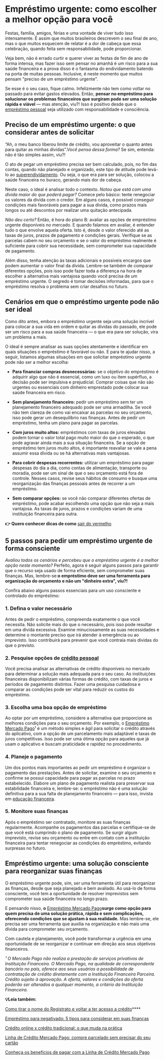 # Empréstimo urgente: como escolher a melhor opção para você

Festas, família, amigos, férias e uma vontade de viver tudo isso intensamente. É assim que muitos brasileiros descrevem o seu final de ano, mas o que muitos esquecem de relatar é a dor de cabeça que essa celebração, quando feita sem responsabilidade, pode proporcionar.

Veja bem, não é errado curtir e querer viver as festas de fim de ano de forma intensa, mas fazer isso sem pensar no amanhã é um risco para a sua saúde financeira e a prova disso é o fantasma do endividamento batendo na porta de muitas pessoas. Inclusive, é neste momento que muitos pensam "preciso de um empréstimo urgente".

Se esse é o seu caso, fique calmo. Infelizmente não tem como voltar no passado para evitar gastos elevados. Então, **pensar no empréstimo para solucionar os problemas financeiros que surgiram pode ser uma solução rápida e viável** — mas atenção, viu?! Isso é positivo desde que o [empréstimo pessoal](https://meubolso.mercadopago.com.br/nao-pagar-emprestimo-pessoal) seja utilizado com responsabilidade e consciência.

## **Preciso de um empréstimo urgente: o que considerar antes de solicitar**

“Ah, o meu banco liberou limite de crédito, vou aproveitar o quanto antes para quitar as minhas dívidas”.*Você pensa dessa forma?* Se sim, entenda: não é tão simples assim, viu?!

O ato de pegar um empréstimo precisa ser bem calculado, pois, no fim das contas, quando não planejado e organizado, este tipo de atitude pode levá-lo ao [superendividamento](https://meubolso.mercadopago.com.br/o-que-e-superendividamento-e-suas-causas). Ou seja, o que era para ser solução, colocou a saúde financeira no buraco, gerando mais dor de cabeça.

Neste caso, o ideal é analisar todo o contexto. *Notou que está com uma dívida maior do que poderá pagar?* Comece pelo básico: tente renegociar os valores da dívida com o credor. Em alguns casos, é possível conseguir condições mais favoráveis para pagar a sua dívida, como prazos mais longos ou até descontos por realizar uma quitação antecipada.

*Não deu certo?* Então, é hora do plano B: avaliar as opções de empréstimo urgente disponíveis no mercado. E quando falamos em avaliar, é entender tudo o que envolve aquela oferta. Isto é, desde o valor oferecido até as taxas de juros, prazos de pagamento e condições gerais. Verifique se as parcelas cabem no seu orçamento e se o valor do empréstimo realmente é suficiente para cobrir sua necessidade, sem comprometer sua capacidade de pagamento.

Além disso, tenha atenção às taxas adicionais e possíveis encargos que podem aumentar o valor final da dívida. Lembre-se também de comparar diferentes opções, pois isso pode fazer toda a diferença na hora de escolher a alternativa mais vantajosa quando você precisa de um empréstimo urgente. O segredo é tomar decisões informadas, para que o empréstimo resolva o problema sem criar desafios no futuro.

## **Cenários em que o empréstimo urgente pode não ser ideal**

Como dito antes, embora o empréstimo urgente seja uma solução incrível para colocar a sua vida em ordem e quitar as dívidas do passado, ele pode ser um risco para a sua saúde financeira — o que era para ser solução, vira um problema a mais.

O ideal é sempre analisar as suas opções atentamente e identificar em quais situações o empréstimo é favorável ou não. E para te ajudar nisso, a seguir, listamos algumas situações em que solicitar empréstimo urgente pode não ser a melhor escolha:

- **Para financiar compras desnecessárias:** se o objetivo do empréstimo é adquirir algo que não é essencial, como um luxo ou item supérfluo, a decisão pode ser impulsiva e prejudicial. Comprar coisas que não são urgentes ou essenciais com dinheiro emprestado pode colocar sua saúde financeira em risco.

- **Sem planejamento financeiro:** pedir um empréstimo sem ter um planejamento financeiro adequado pode ser uma armadilha. Se você não tem clareza de como vai encaixar as parcelas no seu orçamento, isso pode gerar um desequilíbrio nas finanças. Antes de pedir um empréstimo, tenha um plano para pagar as parcelas.

- **Com juros muito altos:** empréstimos com taxas de juros elevadas podem tornar o valor total pago muito maior do que o esperado, o que pode agravar ainda mais a sua situação financeira. Se a opção de empréstimo tem juros muito altos, é importante reavaliar se vale a pena assumir essa dívida ou se há alternativas mais vantajosas. 

- **Para cobrir despesas recorrentes:** utilizar um empréstimo para pagar despesas do dia a dia, como contas de alimentação, transporte ou moradia, pode ser um sinal de que o seu orçamento está fora de controle. Nesses casos, revise seus hábitos de consumo e busque uma reorganização das finanças pessoais antes de recorrer a um empréstimo.

- **Sem comparar opções:** se você não comparar diferentes ofertas de empréstimo, pode acabar escolhendo uma opção que não seja a mais vantajosa. As taxas de juros, prazos e condições variam de uma instituição financeira para outra. 

**👉 Quero conhecer dicas de como** [sair do vermelho](https://meubolso.mercadopago.com.br/saia-do-vermelho)

## 

## **5 passos para pedir um empréstimo urgente de forma consciente**

*Avaliou todos os cenários e percebeu que o empréstimo urgente é a melhor opção neste momento?* Perfeito, agora é seguir alguns passos para garantir que o recurso seja usado de forma eficiente, sem comprometer suas finanças. Mas, lembre-se:**o empréstimo deve ser uma ferramenta para organização do orçamento e não um "dinheiro extra", viu?!**

Confira abaixo alguns passos essenciais para um uso consciente e controlado do empréstimo:

### **1. Defina o valor necessário**

Antes de pedir o empréstimo, compreenda exatamente o que você necessita. Não solicite mais do que o necessário, pois isso pode resultar em uma dívida excessiva. Examine minuciosamente as suas necessidades e determine o montante preciso que irá atender à emergência ou ao imprevisto. Isso contribuirá para prevenir que você contraia mais dívidas do que o previsto.

### **2. Pesquise opções de** [crédito pessoal](https://meubolso.mercadopago.com.br/opcoes-alem-do-credito-pessoal)

Você precisa analisar as alternativas de crédito disponíveis no mercado para determinar a solução mais adequada para o seu caso. As instituições financeiras disponibilizam várias formas de crédito, com taxas de juros e períodos de pagamento distintos. Fazer uma pesquisa cuidadosa e comparar as condições pode ser vital para reduzir os custos do empréstimo.

### **3. Escolha uma boa opção de empréstimo**

Ao optar por um empréstimo, considere a alternativa que proporcione as melhores condições para o seu orçamento. Por exemplo, o [Empréstimo Mercado Pago](https://meubolso.mercadopago.com.br/emprestimo-mercado-pago-tudo-que-voce-precisa-saber)¹ é um método simples e ágil para solicitar o crédito através do aplicativo, com a opção de um parcelamento mais adaptável e taxas de juros competitivas. Isso pode ser uma ótima opção para aqueles que já usam o aplicativo e buscam praticidade e rapidez no procedimento.

### **4. Planeje o pagamento**

Um dos pontos mais importantes ao pedir um empréstimo é organizar o pagamento das prestações. Antes de solicitar, examine o seu orçamento e confirme se possui capacidade para pagar as parcelas no prazo estabelecido. Elabore um plano de pagamento realista para preservar sua estabilidade financeira e, lembre-se: o empréstimo não é uma solução definitiva para a sua falta de planejamento financeiro — para isso, invista em [educação financeira](https://meubolso.mercadopago.com.br/educacao-financeira-como-se-tornar-consumidor-consciente).

### **5. Monitore suas finanças**

Após o empréstimo ser contratado, monitore as suas finanças regularmente. Acompanhe os pagamentos das parcelas e certifique-se de que você está cumprindo o plano de pagamento. Se surgir algum imprevisto, revise seu orçamento ou entre em contato com a instituição financeira para tentar renegociar as condições do empréstimo, evitando surpresas no futuro.

## **Empréstimo urgente: uma solução consciente para reorganizar suas finanças**

O empréstimo urgente pode, sim, ser uma ferramenta útil para reorganizar as finanças, desde que seja planejado e bem avaliado. Ao usá-lo de forma consciente, você tem a oportunidade de resolver imprevistos sem comprometer sua saúde financeira no longo prazo.

E pensando nisso, **o** [Empréstimo Mercado Pago](https://meubolso.mercadopago.com.br/passo-a-passo-emprestimo-mercado-pago)**surge como opção para quem precisa de uma solução prática, rápida e sem complicações, oferecendo condições que se ajustam à sua realidade.** Mas lembre-se, ele precisa ser uma ferramenta que auxilia na organização e não mais uma dívida para comprometer seu orçamento.

Com cautela e planejamento, você pode transformar a urgência em uma oportunidade de se reorganizar e continuar em direção aos seus objetivos financeiros.

*¹ O Mercado Pago não realiza a prestação de serviços privativos de Instituição Financeira. O Mercado Pago, na qualidade de correspondente bancário no país, oferece aos seus usuários a possibilidade de contratação de crédito diretamente com a Instituição Financeira Parceira. Crédito sujeito à aprovação. A oferta, valores e condições da oferta poderão ser alterados a qualquer momento, a critério da Instituição Financeira.*

**💡Leia também:**

[Como tirar o nome do Registrato e voltar a ter acesso a crédito](https://meubolso.mercadopago.com.br/tirar-o-nome-do-registrato)****

[Empréstimo para negativado: 5 tipos para considerar em suas finanças](https://meubolso.mercadopago.com.br/tipo-de-emprestimo-para-negativado)

[Crédito online x crédito tradicional: o que muda na prática](https://meubolso.mercadopago.com.br/credito-online-x-credito-tradicional-o-que-muda-na-pratica)

[Linha de Crédito Mercado Pago: compre parcelado sem precisar do seu cartão](https://meubolso.mercadopago.com.br/mercado-credito-compre-parcelado-sem-cartao)

[Conheça os benefícios de pagar com a Linha de Crédito Mercado Pago](https://meubolso.mercadopago.com.br/conheca-os-beneficios-de-pagar-com-mercado-credito)
